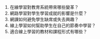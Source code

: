 

1. 在線學習對教育系統帶來哪些變革？
2. 網路學習對學生學習成就的影響是什麼？
3. 網課如何避免學生缺席或失去興趣？
4. 線上學習如何幫助學生在自己的節奏中學習？
5. 適合線上學習的教材和課程形式有哪些？